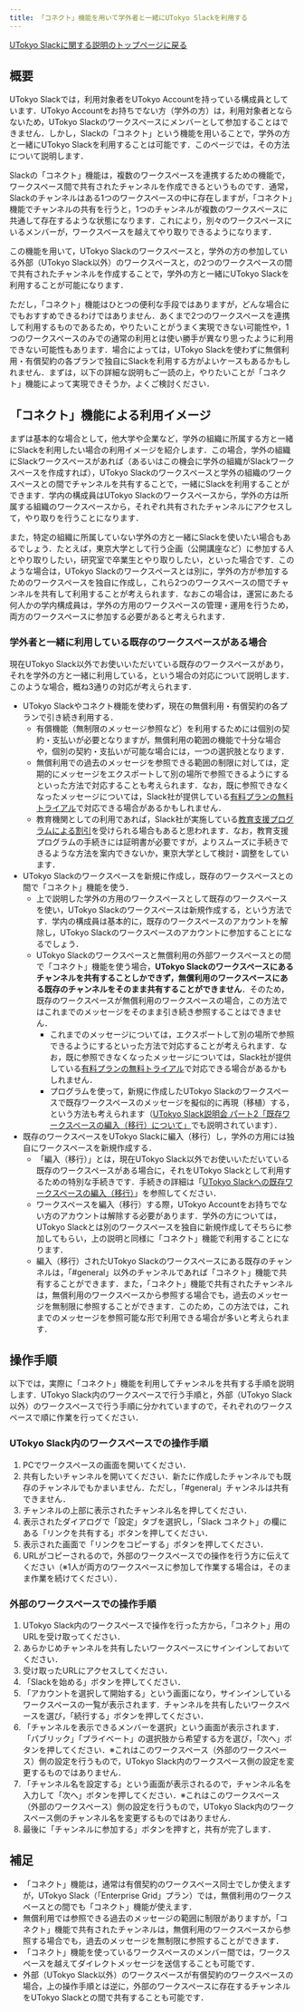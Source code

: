```yaml
---
title: 「コネクト」機能を用いて学外者と一緒にUTokyo Slackを利用する
---
```


[UTokyo Slackに関する説明のトップページに戻る](/slack/)

## 概要

UTokyo Slackでは，利用対象者をUTokyo Accountを持っている構成員としています．UTokyo Accountをお持ちでない方（学外の方）は，利用対象者とならないため，UTokyo Slackのワークスペースにメンバーとして参加することはできません．しかし，Slackの「コネクト」という機能を用いることで，学外の方と一緒にUTokyo Slackを利用することは可能です．このページでは，その方法について説明します．

Slackの「コネクト」機能は，複数のワークスペースを連携するための機能で，ワークスペース間で共有されたチャンネルを作成できるというものです．通常，Slackのチャンネルはある1つのワークスペースの中に存在しますが，「コネクト」機能でチャンネルの共有を行うと，1つのチャンネルが複数のワークスペースに共通して存在するような状態になります．これにより，別々のワークスペースにいるメンバーが，ワークスペースを越えてやり取りできるようになります．

この機能を用いて，UTokyo Slackのワークスペースと，学外の方の参加している外部（UTokyo Slack以外）のワークスペースと，の2つのワークスペースの間で共有されたチャンネルを作成することで，学外の方と一緒にUTokyo Slackを利用することが可能になります．

ただし，「コネクト」機能はひとつの便利な手段ではありますが，どんな場合にでもおすすめできるわけではありません．あくまで2つのワークスペースを連携して利用するものであるため，やりたいことがうまく実現できない可能性や，1つのワークスペースのみでの通常の利用とは使い勝手が異なり思ったように利用できない可能性もあります．場合によっては，UTokyo Slackを使わずに無償利用・有償契約の各プランで独自にSlackを利用する方がよいケースもあるかもしれません．まずは，以下の詳細な説明もご一読の上，やりたいことが「コネクト」機能によって実現できそうか，よくご検討ください．

## 「コネクト」機能による利用イメージ

まずは基本的な場合として，他大学や企業など，学外の組織に所属する方と一緒にSlackを利用したい場合の利用イメージを紹介します．この場合，学外の組織にSlackワークスペースがあれば（あるいはこの機会に学外の組織がSlackワークスペースを作成すれば），UTokyo Slackのワークスペースと学外の組織のワークスペースとの間でチャンネルを共有することで，一緒にSlackを利用することができます．学内の構成員はUTokyo Slackのワークスペースから，学外の方は所属する組織のワークスペースから，それぞれ共有されたチャンネルにアクセスして，やり取りを行うことになります．

また，特定の組織に所属していない学外の方と一緒にSlackを使いたい場合もあるでしょう．たとえば，東京大学として行う企画（公開講座など）に参加する人とやり取りしたい，研究室で卒業生とやり取りしたい，といった場合です．このような場合は，UTokyo Slackのワークスペースとは別に，学外の方が参加するためのワークスペースを独自に作成し，これら2つのワークスペースの間でチャンネルを共有して利用することが考えられます．なおこの場合は，運営にあたる何人かの学内構成員は，学外の方用のワークスペースの管理・運用を行うため，両方のワークスペースに参加する必要があると考えられます．

### 学外者と一緒に利用している既存のワークスペースがある場合

現在UTokyo Slack以外でお使いいただいている既存のワークスペースがあり，それを学外の方と一緒に利用している，という場合の対応について説明します．このような場合，概ね3通りの対応が考えられます．

- UTokyo Slackやコネクト機能を使わず，現在の無償利用・有償契約の各プランで引き続き利用する．
    - 有償機能（無制限のメッセージ参照など）を利用するためには個別の契約・支払いが必要となりますが，無償利用の範囲の機能で十分な場合や，個別の契約・支払いが可能な場合には，一つの選択肢となります．
    - 無償利用での過去のメッセージを参照できる範囲の制限に対しては，定期的にメッセージをエクスポートして別の場所で参照できるようにするといった方法で対応することも考えられます．なお，既に参照できなくなったメッセージについては，Slack社が提供している[有料プランの無料トライアル](https://slack.com/intl/ja-jp/help/articles/202878523)で対応できる場合があるかもしれません．
    - 教育機関としての利用であれば，Slack社が実施している[教育支援プログラムによる割引](https://slack.com/intl/ja-jp/help/articles/206646877)を受けられる場合もあると思われます．なお，教育支援プログラムの手続きには証明書が必要ですが，よりスムーズに手続きできるような方法を案内できないか，東京大学として検討・調整をしています．
- UTokyo Slackのワークスペースを新規に作成し，既存のワークスペースとの間で「コネクト」機能を使う．
    - 上で説明した学外の方用のワークスペースとして既存のワークスペースを使い，UTokyo Slackのワークスペースは新規作成する，という方法です．学内の構成員は基本的に，既存のワークスペースのアカウントを解除し，UTokyo Slackのワークスペースのアカウントに参加することになるでしょう．
    - UTokyo Slackのワークスペースと無償利用の外部ワークスペースとの間で「コネクト」機能を使う場合，**UTokyo Slackのワークスペースにあるチャンネルを共有することしかできず，無償利用のワークスペースにある既存のチャンネルをそのまま共有することができません**．そのため，既存のワークスペースが無償利用のワークスペースの場合，この方法ではこれまでのメッセージをそのまま引き続き参照することはできません．
        - これまでのメッセージについては，エクスポートして別の場所で参照できるようにするといった方法で対応することが考えられます．なお，既に参照できなくなったメッセージについては，Slack社が提供している[有料プランの無料トライアル](https://slack.com/intl/ja-jp/help/articles/202878523)で対応できる場合があるかもしれません．
        - プログラムを使って，新規に作成したUTokyo Slackのワークスペースで既存ワークスペースのメッセージを擬似的に再現（移植）する，という方法も考えられます（[UTokyo Slack説明会 パート2「既存ワークスペースの編入（移行）について」](/events/2022-slack/#part2)でも説明されています）．
- 既存のワークスペースをUTokyo Slackに編入（移行）し，学外の方用には独自にワークスペースを新規作成する．
    - 「編入（移行）」とは，現在UTokyo Slack以外でお使いいただいている既存のワークスペースがある場合に，それをUTokyo Slackとして利用するための特別な手続きです．手続きの詳細は「[UTokyo Slackへの既存ワークスペースの編入（移行）](/slack/workspace/migration)」を参照してください．
    - ワークスペースを編入（移行）する際，UTokyo Accountをお持ちでない方のアカウントは解除する必要があります．学外の方については，UTokyo Slackとは別のワークスペースを独自に新規作成してそちらに参加してもらい，上の説明と同様に「コネクト」機能で利用することになります．
    - 編入（移行）されたUTokyo Slackのワークスペースにある既存のチャンネルは，「#general」以外のチャンネルであれば「コネクト」機能で共有することができます．また，「コネクト」機能で共有されたチャンネルは，無償利用のワークスペースから参照する場合でも，過去のメッセージを無制限に参照することができます．このため，この方法では，これまでのメッセージを参照可能な形で利用できる場合が多いと考えられます．

## 操作手順

以下では，実際に「コネクト」機能を利用してチャンネルを共有する手順を説明します．UTokyo Slack内のワークスペースで行う手順と，外部（UTokyo Slack以外）のワークスペースで行う手順に分かれていますので，それぞれのワークスペースで順に作業を行ってください．

### UTokyo Slack内のワークスペースでの操作手順

1. PCでワークスペースの画面を開いてください．
1. 共有したいチャンネルを開いてください．新たに作成したチャンネルでも既存のチャンネルでもかまいません．ただし，「#general」チャンネルは共有できません．
1. チャンネルの上部に表示されたチャンネル名を押してください．
1. 表示されたダイアログで「設定」タブを選択し，「Slack コネクト」の欄にある「リンクを共有する」ボタンを押してください．
1. 表示された画面で「リンクをコピーする」ボタンを押してください．
1. URLがコピーされるので，外部のワークスペースでの操作を行う方に伝えてください（※1人が両方のワークスペースに参加して作業する場合は，そのまま作業を続けてください）．

### 外部のワークスペースでの操作手順

1. UTokyo Slack内のワークスペースで操作を行った方から，「コネクト」用のURLを受け取ってください．
1. あらかじめチャンネルを共有したいワークスペースにサインインしておいてください．
1. 受け取ったURLにアクセスしてください．
1. 「Slackを始める」ボタンを押してください．
1. 「アカウントを選択して開始する」という画面になり，サインインしているワークスペースの一覧が表示されます．チャンネルを共有したいワークスペースを選び，「続行する」ボタンを押してください．
1. 「チャンネルを表示できるメンバーを選択」という画面が表示されます．「パブリック」「プライベート」の選択肢から希望する方を選び，「次へ」ボタンを押してください．※これはこのワークスペース（外部のワークスペース）側の設定を行うもので，UTokyo Slack内のワークスペース側の設定を変更するものではありません．
1. 「チャンネル名を設定する」という画面が表示されるので，チャンネル名を入力して「次へ」ボタンを押してください．※これはこのワークスペース（外部のワークスペース）側の設定を行うもので，UTokyo Slack内のワークスペース側のチャンネル名を変更するものではありません．
1. 最後に「チャンネルに参加する」ボタンを押すと，共有が完了します．

## 補足

- 「コネクト」機能は，通常は有償契約のワークスペース同士でしか使えますが，UTokyo Slack（「Enterprise Grid」プラン）では，無償利用のワークスペースとの間でも「コネクト」機能が使えます．
- 無償利用では参照できる過去のメッセージの範囲に制限がありますが，「コネクト」機能で共有されたチャンネルは，無償利用のワークスペースから参照する場合でも，過去のメッセージを無制限に参照することができます．
- 「コネクト」機能を使っているワークスペースのメンバー間では，ワークスペースを越えてダイレクトメッセージを送信することも可能です．
- 外部（UTokyo Slack以外）のワークスペースが有償契約のワークスペースの場合，上の操作手順とは逆に，外部のワークスペースに存在するチャンネルをUTokyo Slackとの間で共有することも可能です．
